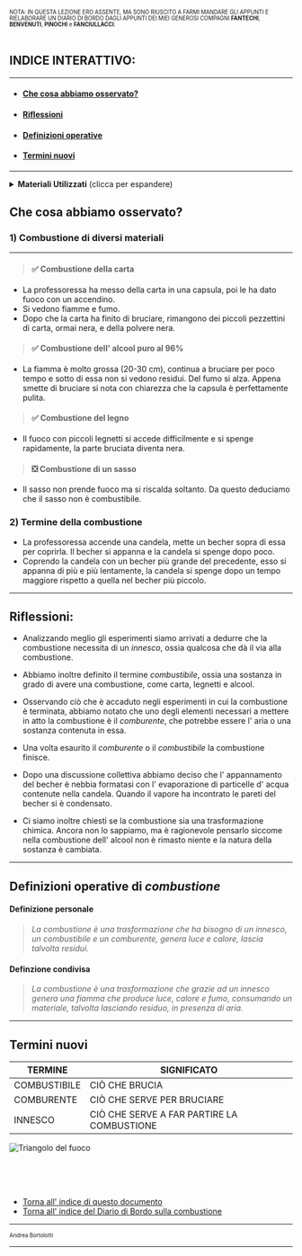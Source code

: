 <sup><sub>NOTA: IN QUESTA LEZIONE ERO ASSENTE, MA SONO RIUSCITO A FARMI MANDARE GLI APPUNTI E RIELABORARE UN DIARIO DI BORDO DAGLI APPUNTI DEI MIEI GENEROSI COMPAGNI **FANTECHI**, **BENVENUTI**, **PINOCHI** e **FANCIULLACCI**.</sub></sup><br><br>

## INDICE INTERATTIVO:<a name="int"></a>
---
* #### [Che cosa abbiamo osservato?](#cao)
* #### [Riflessioni](#rfl)
* #### [Definizioni operative](#dfo)
* #### [Termini nuovi](#tmn)

---

<details>
  <summary><b>Materiali Utilizzati</b> (clicca per espandere)</summary>
  
  • Accendino<br>
  • Carta<br>
  • Alcool puro 96%<br>
  • Legnetti<br>
  • Sasso<br>
  • Candela<br>
  • 2 Becher di diversa dimensione<br>
</details>


## Che cosa abbiamo osservato?<a name="cao"></a>

### 1) Combustione di diversi materiali

---

> #### ✅ Combustione della carta
- La professoressa ha messo della carta in una capsula, poi le ha dato fuoco con un accendino.
- Si vedono fiamme e fumo.
- Dopo che la carta ha finito di bruciare, rimangono dei piccoli pezzettini di carta, ormai nera, e della polvere nera.

> #### ✅ Combustione dell' alcool puro al 96%
- La fiamma è molto grossa (20-30 cm),  continua a bruciare per poco tempo e sotto di essa non si vedono residui. Del fumo si alza. Appena smette di bruciare si nota con chiarezza che la capsula è perfettamente pulita.

> #### ✅ Combustione del legno
- Il fuoco con piccoli legnetti si accede difficilmente e si spenge rapidamente, la parte bruciata diventa nera.

> #### ❎ Combustione di un sasso 
- Il sasso non prende fuoco ma si riscalda soltanto. Da questo deduciamo che il sasso non è combustibile.


### 2) Termine della combustione
  - La professoressa accende una candela, mette un becher sopra di essa per coprirla. Il becher si appanna e la candela si spenge dopo poco.
  - Coprendo la candela con un becher più grande del precedente, esso si appanna di più e più lentamente, la candela si spenge dopo un tempo maggiore rispetto a quella nel becher più piccolo.

---

## Riflessioni:<a name="rfl"></a>


- Analizzando meglio gli esperimenti siamo arrivati a dedurre che la combustione necessita di un _innesco_, ossia qualcosa che dà il via alla combustione.  

- Abbiamo inoltre definito il termine _combustibile_, ossia una sostanza in grado di avere una combustione, come carta, legnetti e alcool.

- Osservando ciò che è accaduto negli esperimenti in cui la combustione è terminata, abbiamo notato che uno degli elementi necessari a mettere in atto la combustione è il _comburente_, che potrebbe essere l' aria o una sostanza contenuta in essa. 

- Una volta esaurito il _comburente_ o il _combustibile_ la combustione finisce.

- Dopo una discussione collettiva abbiamo deciso che l' appannamento del becher è nebbia formatasi con l' evaporazione di particelle d' acqua contenute nella candela. Quando il vapore ha incontrato le pareti del becher si è condensato.

- Ci siamo inoltre chiesti se la combustione sia una trasformazione chimica. Ancora non lo sappiamo, ma è ragionevole pensarlo siccome nella combustione dell' alcool non è rimasto niente e la natura della sostanza è cambiata.
___

## Definizioni operative di _combustione_<a name="dfo"></a>
#### Definizione personale
> _La combustione è una trasformazione che ha bisogno di un innesco, un combustibile e un comburente, genera luce e calore, lascia talvolta residui._
#### Definzione condivisa
> _La combustione è una trasformazione che grazie ad un innesco genera una fiamma che produce luce, calore e fumo, consumando un materiale, talvolta lasciando residuo, in presenza di aria._

---

## Termini nuovi<a name="tmn"></a>


|TERMINE|SIGNIFICATO|
|-|-|
COMBUSTIBILE|CIÒ CHE BRUCIA
COMBURENTE|CIÒ CHE SERVE PER BRUCIARE
INNESCO|CIÒ CHE SERVE A FAR PARTIRE LA COMBUSTIONE

![Triangolo del fuoco](https://upload.wikimedia.org/wikipedia/commons/thumb/1/11/Triangolo_del_fuoco.svg/883px-Triangolo_del_fuoco.svg.png)


<br><br><br>

* [Torna all' indice di questo documento](#int)
* [Torna all' indice del Diario di Bordo sulla combustione](/README.md)


---

<sub><sup>Andrea Bortolotti</sub></sup>

---
